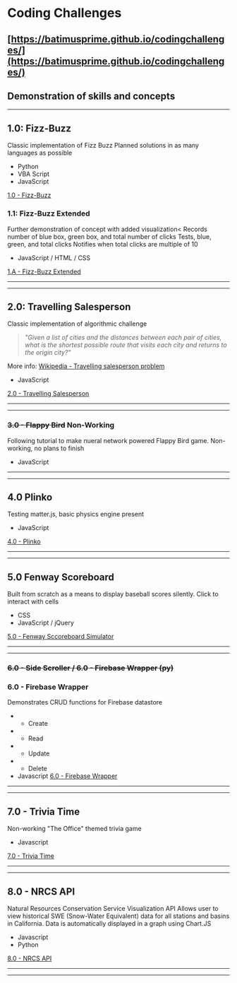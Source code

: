 # Coding Challenges
## [https://batimusprime.github.io/codingchallenges/](https://batimusprime.github.io/codingchallenges/)
## Demonstration of skills and concepts
----

## 1.0: Fizz-Buzz
Classic implementation of Fizz Buzz
Planned solutions in as many languages as possible
+   Python
+   VBA Script
+   JavaScript

[1.0 - Fizz-Buzz](/1_FizzBuzz)



### 1.1: Fizz-Buzz Extended
Further demonstration of concept with added visualization<
Records number of blue box, green box, and total number of clicks
Tests, blue, green, and total clicks
Notifies when total clicks are multiple of 10
+   JavaScript / HTML / CSS

[1.A - Fizz-Buzz Extended](1_FizzBuzz/1A_Fizzbuzz_Extended)

---

---


## 2.0: Travelling Salesperson
Classic implementation of algorithmic challenge

>*"Given a list of cities and the distances between each pair of cities, what is the shortest possible route that visits each city and returns to the origin city?"*

More info: [Wikipedia - Travelling salesperson problem](https://en.wikipedia.org/wiki/Travelling_salesman_problem)
+   JavaScript

[2.0 - Travelling Salesperson](2_TravellingSales)

---

---


### ~~3.0 - Flappy Bird~~ Non-Working
Following tutorial to make nueral network powered Flappy Bird game. Non-working, no plans to finish
+   JavaScript

---

---

## 4.0 Plinko
Testing matter.js, basic physics engine present
+   JavaScript

[4.0 - Plinko](4_Plinko)

---

---

## 5.0 Fenway Scoreboard
Built from scratch as a means to display baseball scores silently. Click to interact with cells

+   CSS
+   JavaScript / jQuery

[5.0 - Fenway Sccoreboard Simulator](5_Fenway_Scoreboard)

---

---
### ~~6.0 - Side Scroller / 6.0 - Firebase Wrapper (py)~~
### 6.0 - Firebase Wrapper
Demonstrates CRUD functions for Firebase datastore
+ - Create
+ - Read
+ - Update
+ - Delete
+ Javascript
[6.0 - Firebase Wrapper](6_Firebase_Wrapper)

---

---

## 7.0 - Trivia Time
Non-working "The Office" themed trivia game

+ Javascript

[7.0 - Trivia Time](7_Trivia_Time)

---

---

## 8.0 - NRCS API
Natural Resources Conservation Service Visualization API
Allows user to view historical SWE (Snow-Water Equivalent) data for all stations and basins in California. 
Data is automatically displayed in a graph using Chart.JS

+ Javascript
+ Python

[8.0 - NRCS API](8_NRCS_API)

---

---
